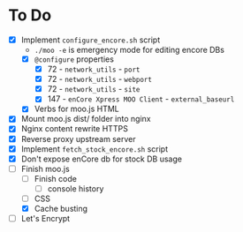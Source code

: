 # To Do

- [x] Implement `configure_encore.sh` script
  - `./moo -e` is emergency mode for editing encore DBs
  - [x] `@configure` properties
    - [x] 72 - `network_utils` - `port`
    - [x] 72 - `network_utils` - `webport`
    - [x] 72 - `network_utils` - `site`
    - [x] 147 - `enCore Xpress MOO Client` - `external_baseurl`
  - [x] Verbs for moo.js HTML
- [x] Mount moo.js dist/ folder into nginx
- [x] Nginx content rewrite HTTPS
- [x] Reverse proxy upstream server
- [x] Implement `fetch_stock_encore.sh` script
- [x] Don't expose enCore db for stock DB usage
- [ ] Finish moo.js
  - [ ] Finish code
    - [ ] console history
  - [ ] CSS
  - [x] Cache busting
- [ ] Let's Encrypt
